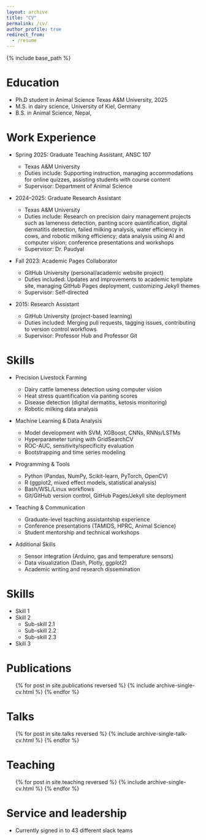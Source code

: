 ```yaml
---
layout: archive
title: "CV"
permalink: /cv/
author_profile: true
redirect_from:
  - /resume
---
```


{% include base_path %}

Education
======
* Ph.D student in Animal Science Texas A&M University, 2025
* M.S. in dairy science, University of Kiel, Germany
* B.S. in Animal Science, Nepal, 

# Work Experience

* Spring 2025: Graduate Teaching Assistant, ANSC 107

  * Texas A&M University
  * Duties include: Supporting instruction, managing accommodations for online quizzes, assisting students with course content
  * Supervisor: Department of Animal Science

* 2024–2025: Graduate Research Assistant

  * Texas A&M University
  * Duties include: Research on precision dairy management projects such as lameness detection, panting score quantification, digital dermatitis detection, failed milking analysis, water efficiency in cows, and robotic milking efficiency; data analysis using AI and computer vision; conference presentations and workshops
  * Supervisor: Dr. Paudyal

* Fall 2023: Academic Pages Collaborator

  * GitHub University (personal/academic website project)
  * Duties included: Updates and improvements to academic template site, managing GitHub Pages deployment, customizing Jekyll themes
  * Supervisor: Self-directed

* 2015: Research Assistant

  * GitHub University (project-based learning)
  * Duties included: Merging pull requests, tagging issues, contributing to version control workflows
  * Supervisor: Professor Hub and Professor Git

# Skills

* Precision Livestock Farming

  * Dairy cattle lameness detection using computer vision
  * Heat stress quantification via panting scores
  * Disease detection (digital dermatitis, ketosis monitoring)
  * Robotic milking data analysis

* Machine Learning & Data Analysis

  * Model development with SVM, XGBoost, CNNs, RNNs/LSTMs
  * Hyperparameter tuning with GridSearchCV
  * ROC-AUC, sensitivity/specificity evaluation
  * Bootstrapping and time series modeling

* Programming & Tools

  * Python (Pandas, NumPy, Scikit-learn, PyTorch, OpenCV)
  * R (ggplot2, mixed effect models, statistical analysis)
  * Bash/WSL/Linux workflows
  * Git/GitHub version control, GitHub Pages/Jekyll site deployment

* Teaching & Communication

  * Graduate-level teaching assistantship experience
  * Conference presentations (TAMIDS, HPRC, Animal Science)
  * Student mentorship and technical workshops

* Additional Skills

  * Sensor integration (Arduino, gas and temperature sensors)
  * Data visualization (Dash, Plotly, ggplot2)
  * Academic writing and research dissemination

  
Skills
======
* Skill 1
* Skill 2
  * Sub-skill 2.1
  * Sub-skill 2.2
  * Sub-skill 2.3
* Skill 3

Publications
======
  <ul>{% for post in site.publications reversed %}
    {% include archive-single-cv.html %}
  {% endfor %}</ul>
  
Talks
======
  <ul>{% for post in site.talks reversed %}
    {% include archive-single-talk-cv.html  %}
  {% endfor %}</ul>
  
Teaching
======
  <ul>{% for post in site.teaching reversed %}
    {% include archive-single-cv.html %}
  {% endfor %}</ul>
  
Service and leadership
======
* Currently signed in to 43 different slack teams
